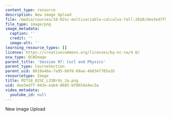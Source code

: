 ```yaml
---
content_type: resource
description: New image Upload
file: /media/courses/18-02sc-multivariable-calculus-fall-2010/dee3ed7f943eeab48685bf8654a4ec5a_MIT18_02SC_L33Brds_2a.png
file_type: image/png
image_metadata:
  caption: ''
  credit: ''
  image-alt: ''
learning_resource_types: []
license: https://creativecommons.org/licenses/by-nc-sa/4.0/
ocw_type: OCWImage
parent_title: 'Session 97: Curl and Physics'
parent_type: CourseSection
parent_uid: 8810a4ba-7a95-b6f8-69ae-4b8347785a1b
resourcetype: Image
title: MIT18_02SC_L33Brds_2a.png
uid: dee3ed7f-943e-eab4-8685-bf8654a4ec5a
video_metadata:
  youtube_id: null
---
```

New image Upload